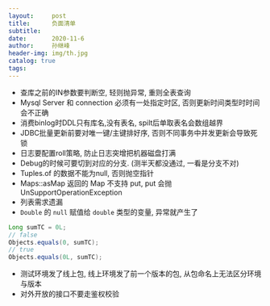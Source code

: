 ```yaml
---
layout:     post
title:      负面清单
subtitle:   
date:       2020-11-6
author:     孙继峰
header-img: img/th.jpg
catalog: true
tags:
---
```


- 查库之前的IN参数要判断空, 轻则抛异常, 重则全表查询
- Mysql Server 和 connection 必须有一处指定时区, 否则更新时间类型时时间会不正确
- 消费binlog时DDL只有库名,没有表名, spilt后单取表名会数组越界
- JDBC批量更新前要对唯一键/主键排好序, 否则不同事务中并发更新会导致死锁
- 日志要配置roll策略, 防止日志突增把机器磁盘打满
- Debug的时候可要切到对应的分支. (测半天都没通过, 一看是分支不对)
- Tuples.of 的数据不能为null, 否则抛空指针
- Maps::asMap 返回的 Map 不支持 put, put 会抛 UnSupportOperationException
- 列表需求遗漏
- ```Double``` 的 ```null``` 赋值给 ```double``` 类型的变量, 异常就产生了
```java
Long sumTC = 0L;
// false
Objects.equals(0, sumTC);
// true
Objects.equals(0L, sumTC);
```
- 测试环境发了线上包, 线上环境发了前一个版本的包, 从包命名上无法区分环境与版本
- 对外开放的接口不要走鉴权校验